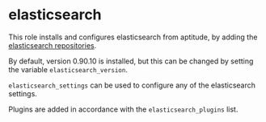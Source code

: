 # elasticsearch

This role installs and configures elasticsearch from aptitude, by adding the [elasticsearch repositories](http://www.elasticsearch.org/guide/en/elasticsearch/reference/current/_apt.html).

By default, version 0.90.10 is installed, but this can be changed by setting the variable `elasticsearch_version`.

`elasticsearch_settings` can be used to configure any of the elasticsearch settings.

Plugins are added in accordance with the `elasticsearch_plugins` list.